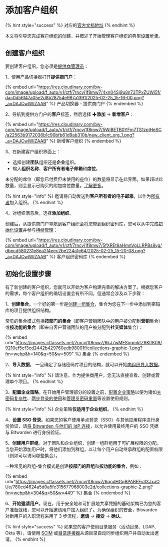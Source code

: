 # 添加客户组织

{% hint style="success" %}
对应的[官方文档地址](https://bitwarden.com/help/article/client-org-setup/)
{% endhint %}

本文将引导您完成[客户组织的创建](start-a-client-organization.md#create-a-client-organization)，并概述了开始管理客户组织的典型[设置步骤](start-a-client-organization.md#initial-setup-procedure)。

## 创建客户组织 <a href="#create-a-client-organization" id="create-a-client-organization"></a>

要创建客户组织，您必须是[提供商管理员](provider-users.md#provider-user-types)：

1、使用产品切换器打开**提供商门户**：

{% embed url="https://res.cloudinary.com/bw-com/image/upload/f_auto/v1/ctf/7rncvj1f8mw7/4xn04Sj9u8n73TPxZUWi5f/dac0d56f47a05e2d8b28754e997a1391/2025-02-25_15-16-00.png?_a=DAJCwlWIZAAB" %}
产品切换器 - 提供商门户
{% endembed %}

2、导航到提供方门户的**客户**标签，然后选择 ✚**添加** → **新增客户**：

{% embed url="https://res.cloudinary.com/bw-com/image/upload/f_auto/v1/ctf/7rncvj1f8mw7/5WjBETB0YFm7TS1zpIHeSC/a22563b9172036b1c90bfb61d9ab310b/new_client_org_1.png?_a=DAJCwlWIZAAB" %}
新增客户组织
{% endembed %}

3、在新建客户组织界面上：

* 选择创建**团队**组织还是**企业**组织。
* 输入**组织名称**、**客户所有者电子邮箱**和**席位**。

未分配的席位（即您已付费但未使用的座位）的数量将显示在此界面。如果超过此数量，则会显示已购买的附加席位数量。[了解更多](provider-billing.md)。

{% hint style="info" %}
邀请将自动发送到**客户所有者的电子邮箱**，以作为[所有者](../admin-console/user-management/member-roles-and-permissions.md)加入组织。
{% endhint %}

4、对组织满意后，选择**添加组织**。

创建后，从提供商门户导航到客户组织会将您带到组织密码库，您可以从中完成[初始化设置](start-a-client-organization.md#initial-setup-procedure)并参与[持续管理](ongoing-administration.md)：

{% embed url="https://res.cloudinary.com/bw-com/image/upload/f_auto/v1/ctf/7rncvj1f8mw7/5fXREt9aHmnVgLLRPBs8yg/dbecd580231e8ea2f4eec2be224a1e64/2025-02-25_15-20-08.png?_a=DAJCwlWIZAAB" %}
客户组织密码库
{% endembed %}

## 初始化设置步骤 <a href="#initial-setup-procedure" id="initial-setup-procedure"></a>

有了新创建的客户组织，您就可以开始为客户构建完善的解决方案了。根据您客户的需求，每个客户组织的确切设置会有所不同，但通常会涉及以下步骤：

1、**创建集合**。一个好的第一步是[创建一组集合](../organizations/collections.md#create-a-collection)，集合为您在下一步中添加到密码库的项目提供组织结构。

常见的集合模式包括**按部门的集合**（即客户营销团队中的用户被分配到**营销**集合）或**按功能的集合**（即来自客户营销团队的用户被分配到**社交媒体**集合）：

{% embed url="https://images.ctfassets.net/7rncvj1f8mw7/6kJ7wMESirqmkfZ8KlfK09/9210ef5cf3cd2442b429760edb98001f/collections-graphic-1.png?fm=webp&h=140&q=50&w=509" %}
集合
{% endembed %}

2、**导入数据**。 一旦确定了存储密码库项目的结构，就可以开始[向组织导入数据](../import-export/import-data-to-an-organization.md)。

{% hint style="info" %}
请注意，作为提供商用户，您无法直接查看、创建或管理单个项目。
{% endhint %}

3、**配置企业策略**。在开始用户管理部分的设置之前，[配置企业策略](../organizations/enterprise-policies.md)以便为诸如[主密码复杂性](../organizations/enterprise-policies.md#master-password)、[两步登录的使用](../organizations/enterprise-policies.md#two-step-login)和[管理员密码重置](../organizations/enterprise-policies.md#master-password-reset)等设置使用规则。

{% hint style="info" %}
企业策略**仅适用于企业组织**。
{% endhint %}

4、**设置 SSO 登录**。如果您的客户使用单点登录（SSO）与其他应用程序进行身份验证，请[将 Bitwarden 与他们的 IdP 连接](../login-with-sso/about-login-with-sso.md)，以允许使用最终用户的 SSO 凭据与 Bitwarden 进行身份验证。

5、**创建用户群组**。对于团队和企业组织，创建一组群组用于可扩展权限的分配。当您开始添加用户时，将他们添加到群组，以让每个用户自动继承群组的配置权限（例如可以访问哪些集合）。

一种常见的群组-集合模式是创建**按部门的群组**和**按功能的集合**，例如：

{% embed url="https://images.ctfassets.net/7rncvj1f8mw7/6qodHGqBPABEFv3XJxaOUe/780cd4624a5d0a5fe315677968003e2d/collections-graphic-2.png?fm=webp&h=304&q=50&w=449" %}
集合
{% endembed %}

6、**开始邀请用户**。现在，用于安全地和可扩展地共享凭据的基础架构已为您的客户准备就绪，您可以开始邀请用户加入组织了。为确保组织的安全，Bitwarden 对新用户的入职流程采用了 3 步流程，**邀请** → **接受** → **确认**。

{% hint style="success" %}
如果您的客户使用目录服务（活动目录、LDAP、Okta 等），请使用 [SCIM](../scim/about-scim.md) 或[目录连接器](../directory-connector/about-directory-connector.md)从源目录自动同步组织用户并自动发出邀请。
{% endhint %}

